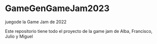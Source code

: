 # GameGenGameJam2023
juegode la Game Jam de 2022

Este repositorio tiene todo el proyecto de la game jam de Alba, Francisco, Julio y Miguel
